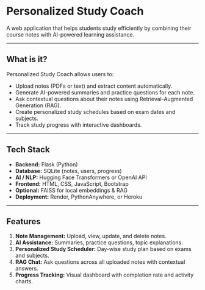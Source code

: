 # Personalized Study Coach

A web application that helps students study efficiently by combining their course notes with AI-powered learning assistance.

---

## **What is it?**
Personalized Study Coach allows users to:
- Upload notes (PDFs or text) and extract content automatically.
- Generate AI-powered summaries and practice questions for each note.
- Ask contextual questions about their notes using Retrieval-Augmented Generation (RAG).
- Create personalized study schedules based on exam dates and subjects.
- Track study progress with interactive dashboards.

---

## **Tech Stack**
- **Backend:** Flask (Python)
- **Database:** SQLite (notes, users, progress)
- **AI / NLP:** Hugging Face Transformers or OpenAI API
- **Frontend:** HTML, CSS, JavaScript, Bootstrap
- **Optional:** FAISS for local embeddings & RAG
- **Deployment:** Render, PythonAnywhere, or Heroku

---

## **Features**
1. **Note Management:** Upload, view, update, and delete notes.
2. **AI Assistance:** Summaries, practice questions, topic explanations.
3. **Personalized Study Scheduler:** Day-wise study plan based on exams and subjects.
4. **RAG Chat:** Ask questions across all uploaded notes with contextual answers.
5. **Progress Tracking:** Visual dashboard with completion rate and activity charts.
